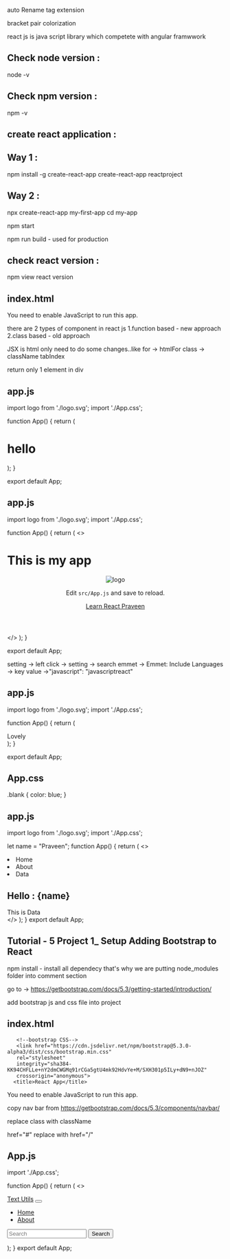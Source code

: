 auto Rename tag extension

bracket pair colorization

react js is java script library which competete with angular framwwork

Check node version :
----------------------------
node -v  

Check npm version :
----------------------------
npm -v  

create react application :
----------------------------
Way 1 :
-----------
npm install -g create-react-app 
create-react-app reactproject 

Way 2 :
-----------
npx create-react-app my-first-app
cd my-app

npm start

npm run build - used for production

check react version :
--------------------------------
npm view react version


index.html
---------------------
  <body>
    <noscript>You need to enable JavaScript to run this app.</noscript>
    <div id="root"></div>
    
  </body>
  
there are 2 types of component in react js
 1.function based - new approach
 2.class based - old approach 


JSX is html only need to do some changes..like
for -> htmlFor
class -> className
tabIndex

return only 1 element in div

app.js
-------------
import logo from './logo.svg';
import './App.css';

function App() {
  return (
    <h1>hello</h1>
  );
}

export default App;

app.js
-------------
import logo from './logo.svg';
import './App.css';

function App() {
  return (
    <>
    <h1>This is my app</h1>
    <div className="App">
      <header className="App-header">
        <img src={logo} className="App-logo" alt="logo" />
        <p>
          Edit <code>src/App.js</code> and save to reload.
        </p>
        <a
          className="App-link"
          href="https://reactjs.org"
          target="_blank"
          rel="noopener noreferrer"
        >
          Learn React Praveen
        </a>
      </header>
    </div>
    </>
  );
}

export default App;

setting -> left click -> setting -> search emmet -> Emmet: Include Languages -> 
key value ->"javascript": "javascriptreact"

app.js
-------------
import logo from './logo.svg';
import './App.css';

function App() {
  return (
    <div className="blank">Lovely</div>
  );
}

export default App;

App.css
----------
.blank {
    color: blue;
}

app.js
-------------
import logo from './logo.svg';
import './App.css';

let name = "Praveen";
function App() {
  return (
    <>
    <nav>
      <li>Home</li>
      <li>About</li>
      <li>Data</li>
      <navbar></navbar>
      <div className="container">
        <h1>Hello : {name}</h1>
        This is Data
      </div>
    </nav>
    </>
  );
}
export default App;


Tutorial - 5 Project 1_ Setup   Adding Bootstrap to React
-----------------------------------------------------------------------------------------
npm install - install all dependecy that's why we are putting node_modules folder into comment section

go to -> https://getbootstrap.com/docs/5.3/getting-started/introduction/

add bootstrap js and css file into project

index.html
-------------------------
<!DOCTYPE html>
<html lang="en">
  <link>
    <meta charset="utf-8" />
    <link rel="icon" href="%PUBLIC_URL%/favicon.ico" />
    <meta name="viewport" content="width=device-width, initial-scale=1" />
    <meta name="theme-color" content="#000000" />
    <meta
      name="description"
      content="Web site created using create-react-app"
    />
    <link rel="apple-touch-icon" href="%PUBLIC_URL%/logo192.png" />
       <link rel="manifest" href="%PUBLIC_URL%/manifest.json" />

       <!--bootstrap CSS-->
       <link href="https://cdn.jsdelivr.net/npm/bootstrap@5.3.0-alpha3/dist/css/bootstrap.min.css" 
       rel="stylesheet" 
       integrity="sha384-KK94CHFLLe+nY2dmCWGMq91rCGa5gtU4mk92HdvYe+M/SXH301p5ILy+dN9+nJOZ" 
       crossorigin="anonymous">
      <title>React App</title> 
  </head>
  <body>
    <noscript>You need to enable JavaScript to run this app.</noscript>
    <div id="root"></div> 
    
  </body>
<!--bootstrap file-->
  <script src="https://cdn.jsdelivr.net/npm/bootstrap@5.3.0-alpha3/dist/js/bootstrap.bundle.min.js" 
  integrity="sha384-ENjdO4Dr2bkBIFxQpeoTz1HIcje39Wm4jDKdf19U8gI4ddQ3GYNS7NTKfAdVQSZe" 
  crossorigin="anonymous">
</script>
</html>

copy nav bar from https://getbootstrap.com/docs/5.3/components/navbar/

replace class with className

href="#" replace with href="/"

App.js
-------------------------------------------------------------------------------------
import './App.css';

function App() {
  return (
    <>
    <nav className="navbar navbar-expand-lg bg-body-tertiary">
  <div className="container-fluid">
    <a className="navbar-brand" href="/">Text Utils</a>
    <button className="navbar-toggler" type="button" data-bs-toggle="collapse" data-bs-target="#navbarSupportedContent" aria-controls="navbarSupportedContent" aria-expanded="false" aria-label="Toggle navigation">
      <span className="navbar-toggler-icon"></span>
    </button>
    <div className="collapse navbar-collapse" id="navbarSupportedContent">
      <ul className="navbar-nav me-auto mb-2 mb-lg-0">
        <li className="nav-item">
          <a className="nav-link active" aria-current="page" href="/">Home</a>
        </li>
        <li className="nav-item">
          <a className="nav-link" href="/">About</a>
        </li>
        </ul>
      <form className="d-flex" role="search">
        <input className="form-control me-2" type="search" placeholder="Search" aria-label="Search"/>
        <button className="btn btn-outline-success" type="submit">Search</button>
      </form>
    </div>
  </div>
</nav>
    </>
  );
}
export default App;